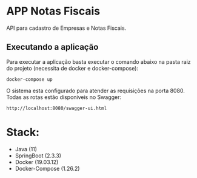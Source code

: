 # APP Notas Fiscais

API para cadastro de Empresas e Notas Fiscais.

## Executando a aplicação

Para executar a aplicação basta executar o comando abaixo na pasta raiz do projeto (necessita de docker e docker-compose):

    docker-compose up

O sistema esta configurado para atender as requisições na porta 8080. 
Todas as rotas estão disponiveis no Swagger:

    http://localhost:8080/swagger-ui.html  

# Stack:

 - Java (11) 
 - SpringBoot (2.3.3)
 - Docker (19.03.12)
 - Docker-Compose (1.26.2)
